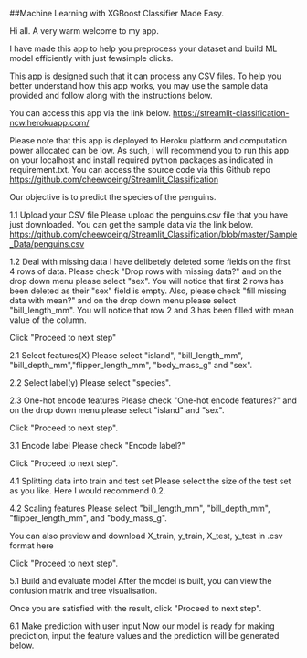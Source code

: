 ##Machine Learning with XGBoost Classifier Made Easy.

Hi all. A very warm welcome to my app. 

I have made this app to help you preprocess your dataset and build ML model efficiently with just fewsimple clicks. 

This app is designed such that it can process any CSV files. To help you better understand how this app works, you may
use the sample data provided and follow along with the instructions below.

You can access this app via the link below.
https://streamlit-classification-ncw.herokuapp.com/

Please note that this app is deployed to Heroku platform and computation power allocated can be low.  As such, I will
recommend you to run this app on your localhost and install required python packages as indicated in requirement.txt.
You can access the source code via this Github repo
https://github.com/cheewoeing/Streamlit_Classification


Our objective is to predict the species of the penguins.

1.1 Upload your CSV file
Please upload the penguins.csv file that you have just downloaded.
You can get the sample data via the link below.
https://github.com/cheewoeing/Streamlit_Classification/blob/master/Sample_Data/penguins.csv

1.2 Deal with missing data
I have delibetely deleted some fields on the first 4 rows of data. Please check "Drop rows with missing data?" and on the
drop down menu please select "sex". You will notice that first 2 rows has been deleted as their "sex" field is empty.
Also, please check "fill missing data with mean?" and on the drop down menu please select "bill_length_mm". You will
notice that row 2 and 3 has been filled with mean value of the column.

Click "Proceed to next step"

2.1 Select features(X)
Please select "island", "bill_length_mm", "bill_depth_mm","flipper_length_mm", "body_mass_g" and "sex".

2.2 Select label(y)
Please select "species".

2.3 One-hot encode features
Please check "One-hot encode features?" and on the drop down menu please select "island" and "sex".

Click "Proceed to next step".

3.1 Encode label
Please check "Encode label?"

Click "Proceed to next step".

4.1 Splitting data into train and test set
Please select the size of the test set as you like. Here I would recommend 0.2.

4.2 Scaling features
Please select "bill_length_mm", "bill_depth_mm", "flipper_length_mm", and "body_mass_g".

You can also preview and download X_train, y_train, X_test, y_test in .csv format here

Click "Proceed to next step".

5.1 Build and evaluate model
After the model is built, you can view the confusion matrix and tree visualisation.

Once you are satisfied with the result, click "Proceed to next step".

6.1 Make prediction with user input
Now our model is ready for making prediction, input the feature values and the prediction will be generated below.

